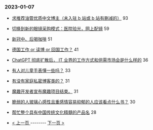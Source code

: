 ### 2023-01-07 
- [求推荐油管优质中文博主（未入驻 b 站或 b 站有删减的）](https://www.v2ex.com/t/907150) 93
- [切换到新的眼镜采购模式：医院验光，网上配镜](https://www.v2ex.com/t/907144) 59
- [新冠中、后喝咖啡](https://www.v2ex.com/t/907080) 51
- [德国工作 or 读博 or 回国工作？](https://www.v2ex.com/t/907117) 41
- [ChatGPT 彻底扩散后， IT 业界的工作方式和供需市场会是什么样的](https://www.v2ex.com/t/907132) 36
- [有人对儿童手表懂一些吗？](https://www.v2ex.com/t/907142) 33
- [有没有家庭私密博客类的？](https://www.v2ex.com/t/907121) 31
- [魔趣开发者宣布魔趣项目结束。](https://www.v2ex.com/t/907231) 31
- [脆弱的人玻璃心感性且重感情容易抑郁的人应该看点什么书？](https://www.v2ex.com/t/907140) 30
- [帮忙整个具有中国传统文化精髓的产品名](https://www.v2ex.com/t/907158) 28 

- [ < 上一页 ](https://github.com/able8/v2ex-hot-record/blob/master/2023-01-06.md) -------- [ 下一页 > ](https://github.com/able8/v2ex-hot-record/blob/master/2023-01-08.md)